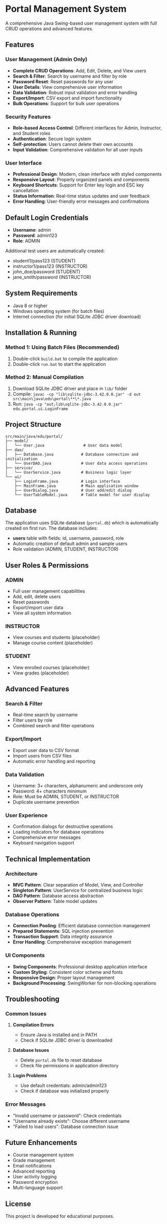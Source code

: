 # Portal Management System

A comprehensive Java Swing-based user management system with full CRUD operations and advanced features.

## Features

### User Management (Admin Only)
- **Complete CRUD Operations**: Add, Edit, Delete, and View users
- **Search & Filter**: Search by username and filter by role
- **Password Reset**: Reset passwords for any user
- **User Details**: View comprehensive user information
- **Data Validation**: Robust input validation and error handling
- **Export/Import**: CSV export and import functionality
- **Bulk Operations**: Support for bulk user operations

### Security Features
- **Role-based Access Control**: Different interfaces for Admin, Instructor, and Student roles
- **Authentication**: Secure login system
- **Self-protection**: Users cannot delete their own accounts
- **Input Validation**: Comprehensive validation for all user inputs

### User Interface
- **Professional Design**: Modern, clean interface with styled components
- **Responsive Layout**: Properly organized panels and components
- **Keyboard Shortcuts**: Support for Enter key login and ESC key cancellation
- **Status Information**: Real-time status updates and user feedback
- **Error Handling**: User-friendly error messages and confirmations

## Default Login Credentials

- **Username**: admin
- **Password**: admin123
- **Role**: ADMIN

Additional test users are automatically created:
- student1/pass123 (STUDENT)
- instructor1/pass123 (INSTRUCTOR)
- john_doe/password (STUDENT)
- jane_smith/password (INSTRUCTOR)

## System Requirements

- Java 8 or higher
- Windows operating system (for batch files)
- Internet connection (for initial SQLite JDBC driver download)

## Installation & Running

### Method 1: Using Batch Files (Recommended)
1. Double-click `build.bat` to compile the application
2. Double-click `run.bat` to start the application

### Method 2: Manual Compilation
1. Download SQLite JDBC driver and place in `lib/` folder
2. Compile: `javac -cp "lib\sqlite-jdbc-3.42.0.0.jar" -d out src\main\java\edu\portal\**\*.java`
3. Run: `java -cp "out;lib\sqlite-jdbc-3.42.0.0.jar" edu.portal.ui.LoginFrame`

## Project Structure

```
src/main/java/edu/portal/
├── model/
│   └── User.java                 # User data model
├── dao/
│   ├── Database.java            # Database connection and initialization
│   └── UserDAO.java             # User data access operations
├── service/
│   └── UserService.java         # Business logic layer
└── ui/
    ├── LoginFrame.java          # Login interface
    ├── MainFrame.java           # Main application window
    ├── UserDialog.java          # User add/edit dialog
    └── UserTableModel.java      # Table model for user display
```

## Database

The application uses SQLite database (`portal.db`) which is automatically created on first run. The database includes:

- **users** table with fields: id, username, password, role
- Automatic creation of default admin and sample users
- Role validation (ADMIN, STUDENT, INSTRUCTOR)

## User Roles & Permissions

### ADMIN
- Full user management capabilities
- Add, edit, delete users
- Reset passwords
- Export/import user data
- View all system information

### INSTRUCTOR
- View courses and students (placeholder)
- Manage course content (placeholder)

### STUDENT
- View enrolled courses (placeholder)
- View grades (placeholder)

## Advanced Features

### Search & Filter
- Real-time search by username
- Filter users by role
- Combined search and filter operations

### Export/Import
- Export user data to CSV format
- Import users from CSV files
- Automatic error handling and reporting

### Data Validation
- Username: 3+ characters, alphanumeric and underscore only
- Password: 4+ characters minimum
- Role: Must be ADMIN, STUDENT, or INSTRUCTOR
- Duplicate username prevention

### User Experience
- Confirmation dialogs for destructive operations
- Loading indicators for database operations
- Comprehensive error messages
- Keyboard navigation support

## Technical Implementation

### Architecture
- **MVC Pattern**: Clear separation of Model, View, and Controller
- **Singleton Pattern**: UserService for centralized business logic
- **DAO Pattern**: Database access abstraction
- **Observer Pattern**: Table model updates

### Database Operations
- **Connection Pooling**: Efficient database connection management
- **Prepared Statements**: SQL injection prevention
- **Transaction Support**: Data integrity assurance
- **Error Handling**: Comprehensive exception management

### UI Components
- **Swing Components**: Professional desktop application interface
- **Custom Styling**: Consistent color scheme and fonts
- **Responsive Design**: Proper layout management
- **Background Processing**: SwingWorker for non-blocking operations

## Troubleshooting

### Common Issues

1. **Compilation Errors**
   - Ensure Java is installed and in PATH
   - Check if SQLite JDBC driver is downloaded

2. **Database Issues**
   - Delete `portal.db` file to reset database
   - Check file permissions in application directory

3. **Login Problems**
   - Use default credentials: admin/admin123
   - Check if database was initialized properly

### Error Messages
- "Invalid username or password": Check credentials
- "Username already exists": Choose different username
- "Failed to load users": Database connection issue

## Future Enhancements

- Course management system
- Grade management
- Email notifications
- Advanced reporting
- User activity logging
- Password encryption
- Multi-language support

## License

This project is developed for educational purposes.